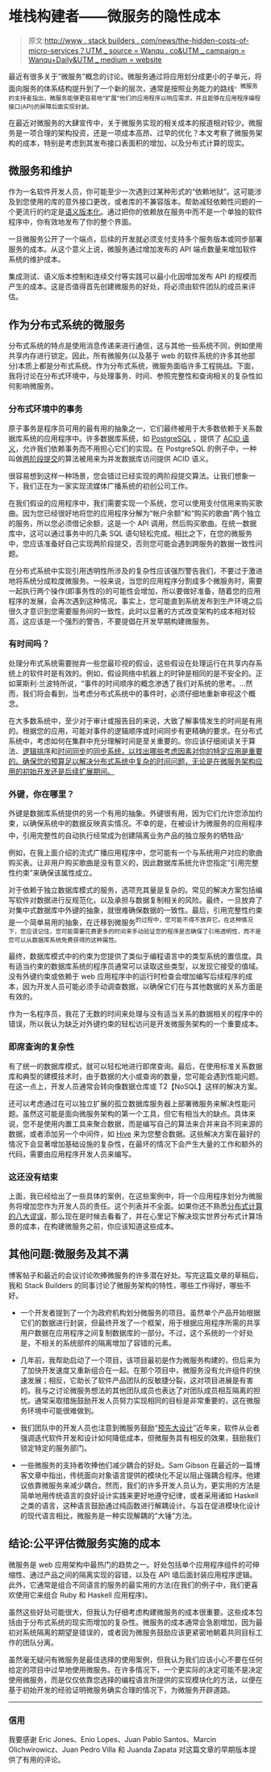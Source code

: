 # 堆栈构建者——微服务的隐性成本

> 原文:[http://www . stack builders . com/news/the-hidden-costs-of-micro-services？UTM _ source = Wanqu . co&UTM _ campaign = Wanqu+Daily&UTM _ medium = website](http://www.stackbuilders.com/news/the-hidden-costs-of-microservices?utm_source=wanqu.co&utm_campaign=Wanqu+Daily&utm_medium=website)



最近有很多关于“微服务”概念的讨论。微服务通过将应用划分成更小的子单元，将面向服务的体系结构提升到了一个新的层次，通常是按照业务能力的路线<sup id="fnref:1">。微服务的支持者指出，微服务能够更容易地“扩展”他们的应用程序以响应需求，并且能够在应用程序编程接口(API)的屏障后面实现封装。</sup>

在最近对微服务的大肆宣传中，关于微服务实现的相关成本的报道相对较少。微服务是一项合理的架构投资，还是一项成本高昂、过早的优化？本文考察了微服务架构的成本，特别是考虑到其发布接口表面积的增加，以及分布式计算的现实。

## 微服务和维护

作为一名软件开发人员，你可能至少一次遇到过某种形式的“依赖地狱”。这可能涉及到您使用的库的意外接口更改，或者库的不兼容版本。帮助减轻依赖性问题的一个更流行的约定是[语义版本化](http://semver.org/)。通过把你的依赖放在服务中而不是一个单独的软件程序中，你有效地发布了你的整个界面。

一旦微服务公开了一个端点，后续的开发就必须支付支持多个服务版本或同步部署服务的成本。从这个意义上说，微服务通过增加发布的 API 端点数量来增加软件系统的维护成本。

集成测试、语义版本控制和连续交付等实践可以最小化因增加发布 API 的规模而产生的成本。这是否值得首先创建微服务的好处，将必须由软件团队的成员来评估。

## 作为分布式系统的微服务

分布式系统的特点是使用消息传递来进行通信，这与其他一些系统不同，例如使用共享内存进行锁定。因此，所有微服务(以及基于 web 的软件系统的许多其他部分)本质上都是分布式系统。作为分布式系统，微服务面临许多工程挑战。下面，我将讨论在分布式环境中，与处理事务、时间、参照完整性和查询相关的复杂性如何影响微服务。

### 分布式环境中的事务

原子事务是程序员可用的最有用的抽象之一，它们最终被用于大多数依赖于关系数据库系统的应用程序中。许多数据库系统，如 [PostgreSQL](http://www.postgresql.org/) ，提供了 [ACID 语义](http://en.wikipedia.org/wiki/ACID)，允许我们依赖事务而不用担心它们的实现。在 PostgreSQL 的例子中，一种叫做[两阶段提交](http://en.wikipedia.org/wiki/Two-phase_commit_protocol)的算法被用来为并发数据库访问提供 ACID 语义。

很容易想到这样一种场景，您会错过已经实现的两阶段提交算法。让我们想象一下，我们正在为一家实现流媒体广播系统的初创公司工作。

在我们假设的应用程序中，我们需要实现一个系统，您可以使用支付信用来购买歌曲。因为您已经很好地将您的应用程序分解为“帐户余额”和“购买的歌曲”两个独立的服务，所以您必须借记余额，这是一个 API 调用，然后购买歌曲。在统一数据库中，这可以通过事务中的几条 SQL 语句轻松完成。相比之下，在您的微服务中，您应该准备好自己实现两阶段提交，否则您可能会遇到跨服务的数据一致性问题。

在分布式系统中实现引用透明性所涉及的复杂性应该强烈警告我们，不要过于激进地将系统分成粒度微服务。一般来说，当您的应用程序分割成多个微服务时，需要一起执行两个操作(即事务性的)的可能性会增加，所以要做好准备，随着您的应用程序的发展，会再次遇到这种情况。事实上，您可能直到系统发布到生产环境之后很久才意识到您需要服务间的一致性，此时以显著的方式改变架构的成本相对较高，这应该是一个强烈的警告，不要提倡在开发早期构建微服务。

### 有时间吗？

处理分布式系统需要抛弃一些您最珍视的假设，这些假设在处理运行在共享内存系统上的软件时是有效的。例如，假设网络中机器上的时钟是相同的是不安全的。正如莱斯利·兰波特所说，“事件的时间顺序的概念渗透了我们对系统的思考。...然而，我们将会看到，当考虑分布式系统中的事件时，必须仔细地重新审视这个概念。

在大多数系统中，至少对于审计或报告目的来说，大致了解事情发生的时间是有用的。根据您的应用，可能对事件的逻辑顺序或时间同步有更精确的要求。在分布式系统中，考虑如何在集群中充分理解时间是至关重要的。你应该仔细阅读关于算法、[逻辑排序](http://en.wikipedia.org/wiki/Logical_clock)和[时间同步](http://en.wikipedia.org/wiki/Clock_synchronization)的[同步系统，以找出哪些考虑因素对你的特定应用是重要的。确保您的预算足以解决分布式系统中复杂的时间问题，无论是在微服务架构应用的初始开发还是后续扩展期间。](http://en.wikipedia.org/wiki/Synchronizer_(algorithm))

### 外键，你在哪里？

外键是数据库系统提供的另一个有用的抽象。外键很有用，因为它们允许您添加约束，以确保系统中的数据反映真实情况。不幸的是，在被设计为微服务的应用程序中，引用完整性的自动执行经常成为创建隔离业务产品的独立服务的牺牲品<sup id="fnref2:1">。</sup>

例如，在我上面介绍的流式广播应用程序中，您可能有一个与系统用户对应的歌曲购买表。让非用户购买歌曲是没有意义的，因此数据库系统允许您指定“引用完整性约束”来确保该属性成立。

对于依赖于独立数据库模式的服务，选项充其量是复杂的。常见的解决方案包括编写软件对数据进行反规范化，以及承担与数据复制相关的风险。最终，一旦放弃了对集中式数据库中外键的抽象，就很难确保数据的一致性。最后，引用完整性约束是一个简单易用的抽象，在迁移到微服务<sup id="fnref2:2">的过程中，您可能不得不放弃它。在这种情况下，您应该记住，您可能需要花费更多的时间来手动验证您的程序是否确保了引用透明性，而不是您可以从数据库系统免费获得的这种属性。</sup>

最终，数据库模式中的约束为您提供了类似于编程语言中的类型系统的置信度。具有适当约束的数据库系统的程序员通常可以读取这些类型，以发现它接受的值域。没有外键约束或依赖于 web 应用程序中的运行时检查会增加编写后续程序的成本，因为开发人员可能必须手动调查数据，以确保它们在与其他数据的关系方面是有效的。

作为一名程序员，我花了无数的时间来处理与没有适当关系的数据相关的程序中的错误，所以我认为缺乏对外键约束的轻松访问是开发微服务架构的一个重要成本。

### 即席查询的复杂性

有了统一的数据库模式，就可以轻松地进行即席查询。最后，在使用标准关系数据库和典型的建模技术时，由于数据的大小或查询的数量，您可能会遇到性能问题。在这一点上，开发人员通常会转向像数据仓库或 T2【NoSQL】这样的解决方案。

还可以考虑通过在可以独立扩展的孤立数据库服务器上部署微服务来解决性能问题。虽然这可能是面向微服务架构的第一个工具，但它有相当大的缺点。具体来说，您不是使用内置工具来聚合数据，而是编写自己的算法来合并来自不同来源的数据，或者添加另一个中间件，如 [Hive](https://hive.apache.org/) 来为您整合数据。这些解决方案在最好的情况下会显著增加基础设施的复杂性，在最坏的情况下会产生大量的工作和额外的代码，需要由应用程序开发人员来编写。

### 这还没有结束

上面，我已经给出了一些具体的案例，在这些案例中，将一个应用程序划分为微服务将增加您作为开发人员的责任。这个列表并不全面。如果你还不熟悉[分布式计算的八大谬误](http://en.wikipedia.org/wiki/Fallacies_of_distributed_computing)，那么现在是时候去看看了，并在心里记下解决现实世界分布式计算场景的成本，在构建微服务之前，你应该知道这些成本。

## 其他问题:微服务及其不满

博客帖子和最近的会议讨论吹捧微服务的许多潜在好处。写完这篇文章的草稿后，我和 Stack Builders 的同事讨论了微服务架构的特性，哪些工作得好，哪些不好。

*   一个开发者提到了一个为政府机构划分微服务的项目。虽然单个产品开始根据它们的数据进行封装，但最终开发了一个框架，用于根据应用程序所需的共享用户数据在应用程序之间复制数据库的一部分。不过，这个系统的一个好处是，不相关的系统部件的隔离增加了容错的元素。

*   几年前，我帮助启动了一个项目，该项目最初是作为微服务构建的，但后来为了加快开发速度又重新组合在一起。在那个项目中，微服务没有允许组件的快速发展；相反，它助长了软件产品团队的反敏捷分裂，这对项目进展是有害的。我与之讨论微服务想法的其他团队成员也表达了对团队成员相互隔离的担忧。通常采取措施鼓励开发人员努力实现相同的目标是非常重要的，这在微服务环境中可能很难做到。

*   我们团队中的开发人员也注意到微服务鼓励“[预先大设计](http://en.wikipedia.org/wiki/Big_Design_Up_Front)”近年来，软件从业者强调迭代软件开发和设计如何降低成本，但微服务具有相反的效果，鼓励我们锁定特定的服务部门。

*   一些微服务的支持者吹捧他们减少耦合的好处。Sam Gibson 在最近的一篇博客文章中指出，传统面向对象语言提供的模块化不足以阻止强耦合程序。他建议依靠微服务来减少耦合。然而，我们的许多开发人员认为，更实用的方法是简单地用传统语言的良好设计实践来更好地遵守纪律，或者采用诸如 Haskell 之类的语言，这种语言鼓励通过纯函数进行解耦设计。与旨在促进模块化设计的现代语言相比，微服务是一种实现解耦的“大锤”方法。

## 结论:公平评估微服务实施的成本

微服务是 web 应用架构中最热门的趋势之一。好处包括单个应用程序组件的可伸缩性、通过产品之间的隔离实现的容错，以及在 API 墙后面封装应用程序逻辑。此外，它通常是组合不同语言的服务的最实用的方法(在我们的例子中，我们更喜欢使用它来组合 Ruby 和 Haskell 应用程序)。

虽然这些好处可能很大，但我认为仔细考虑构建微服务的成本很重要。这些成本包括由于分布式系统的现实而增加的复杂性。微服务的成本通常会急剧增加，因为最初对系统隔离的期望是错误的，或者因为微服务鼓励应该更紧密地朝着共同目标工作的团队分离。

虽然毫无疑问有微服务是最佳选择的使用案例，但我认为我们应该小心不要在任何给定的项目中过早地使用微服务。在许多情况下，一个更实际的决定可能不是决定使用微服务，而是仅仅依靠您选择的编程语言所提供的实现模块化的方法，以便在基于初始开发的经验证明微服务确实合理的情况下，为微服务开辟道路。

* * *

### 信用

我要感谢 Eric Jones、Enio Lopes、Juan Pablo Santos、Marcin Olichwirowicz、Juan Pedro Villa 和 Juanda Zapata 对这篇文章的早期版本提供了有用的评论。

